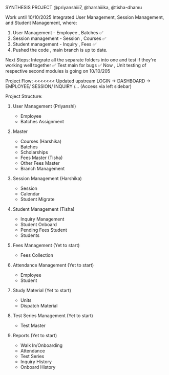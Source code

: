 SYNTHESIS PROJECT
@priyanshiii7, @harshiiika, @tisha-dhamu

Work until 10/10/2025
Integrated User Management, Session Management, and Student Management, where:
1. User Management - Employee , Batches ✅ 
2. Session management - Session , Courses ✅ 
3. Student management - Inquiry , Fees ✅ 
4. Pushed the code , main branch is up to date.

Next Steps:
Integrate all the separate folders into one and test if they're working well together ✅
Test main for bugs ✅
Now , Unit testing of respective second modules is going on 10/10/205 

Project Flow:
<<<<<<< Updated upstream
LOGIN -> DASHBOARD -> EMPLOYEE/ SESSION/ INQUIRY /... (Access via left sidebar)


Project Structure:
1. User Management (Priyanshi)
   - Employee
   - Batches Assignment
  
2. Master 
   - Courses (Harshika)
   - Batches 
   - Scholarships
   - Fees Master (Tisha)
   - Other Fees Master
   - Branch Management
  
3. Session Management (Harshika)
   - Session
   - Calendar
   - Student Migrate
  
4. Student Management (Tisha)
   - Inquiry Management
   - Student Onboard
   - Pending Fees Student
   - Students
  
5. Fees Management (Yet to start)
   - Fees Collection

6. Attendance Management (Yet to start)
   - Employee
   - Student
  
7. Study Material (Yet to start)
   - Units
   - Dispatch Material

8. Test Series Management (Yet to start)
   - Test Master
  
9. Reports (Yet to start)
    - Walk In/Onboarding
    - Attendance
    - Test Series
    - Inquiry History
    - Onboard History
